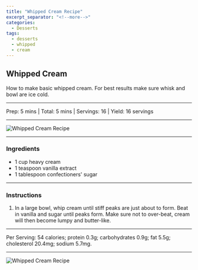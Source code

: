 ```yaml
---
title: "Whipped Cream Recipe"
excerpt_separator: "<!--more-->"
categories:
  - Desserts
tags:
  - desserts
  - whipped
  - cream
---
```


## Whipped Cream

How to make basic whipped cream. For best results make sure whisk and bowl are ice cold.

---

Prep: 5 mins | Total: 5 mins | Servings: 16 | Yield: 16 servings

---

![Whipped Cream Recipe](https://blogger.googleusercontent.com/img/a/AVvXsEiY28A3NEXz5uA73ZThLuPjiQDSSLd5ClvIwuM9p3LdPg46yjcJDGBtLGkESWCzk5m_Y4eYOUwbFOw1NozflCTRpNdDgEhQ_0t2HyeaPyDzWUJkC6j-8wUBlsQ-5c2pHcW9gL2IzlrmHQkFebXKsMr_PUuVazb325AyPWalCIrR2aek0DnxZdKrmmvE)

---

### Ingredients
* 1 cup heavy cream
* 1 teaspoon vanilla extract
* 1 tablespoon confectioners' sugar

---

### Instructions
1. In a large bowl, whip cream until stiff peaks are just about to form. Beat in vanilla and sugar until peaks form. Make sure not to over-beat, cream will then become lumpy and butter-like.

---

Per Serving: 54 calories; protein 0.3g; carbohydrates 0.9g; fat 5.5g; cholesterol 20.4mg; sodium 5.7mg.

---

![Whipped Cream Recipe](https://blogger.googleusercontent.com/img/a/AVvXsEgGIH_wzcEcYn3qK0X042UcPWmm2ug8Ph8F_AXk4ID-tH-WtnLaC9pkORkNhn6KYp2rrgtu4k_arCt2zOOt44pwN-D31NcRbul3n2YFe1WJA4eytZvCTn-B17ZLS_3BqHS6Eo1GWPeeGpaWRUgCaG5DnakoaXCbxWK2cmP9HHCg23oVL9yWZQpSXBgQ)
